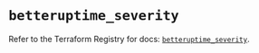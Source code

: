 # `betteruptime_severity`

Refer to the Terraform Registry for docs: [`betteruptime_severity`](https://registry.terraform.io/providers/betterstackhq/better-uptime/0.20.4/docs/resources/betteruptime_severity).
